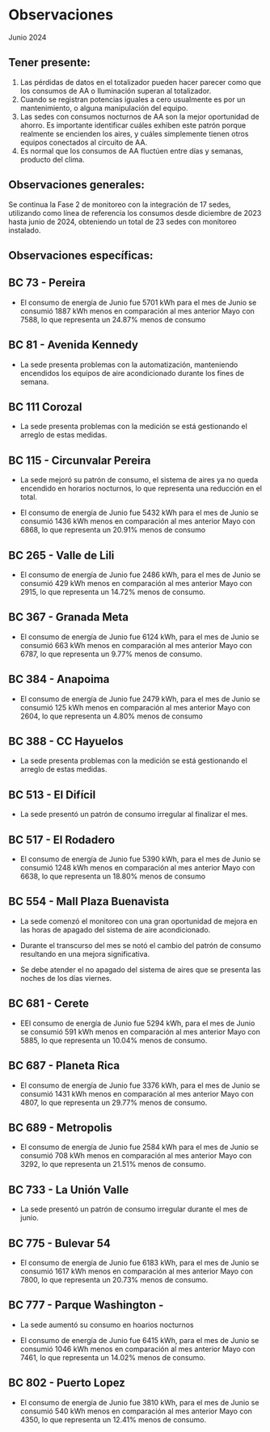 # Observaciones

<div align="right">

</div>

Junio 2024
## Tener presente:

1. Las pérdidas de datos en el totalizador pueden hacer parecer como que los consumos de AA o Iluminación superan al totalizador.
2. Cuando se registran potencias iguales a cero usualmente es por un mantenimiento, o alguna manipulación del equipo.
3. Las sedes con consumos nocturnos de AA son la mejor oportunidad de ahorro. Es importante identificar cuáles exhiben este patrón porque realmente se encienden los aires, y cuáles simplemente tienen otros equipos conectados al circuito de AA.
4. Es normal que los consumos de AA fluctúen entre días y semanas, producto del clima.


## Observaciones generales:

Se continua la Fase 2 de monitoreo con la integración de 17 sedes, utilizando como línea de referencia los consumos desde diciembre de 2023 hasta junio de 2024, obteniendo un total de 23 sedes con monitoreo instalado.

## Observaciones específicas:

## BC 73 - Pereira 

- El consumo de energía de Junio fue 5701 kWh para el mes de Junio se consumió 1887 kWh menos en comparación al mes anterior Mayo con 7588, lo que representa un 24.87% menos de consumo

## BC 81 - Avenida Kennedy 

- La sede presenta problemas con la automatización, manteniendo encendidos los equipos de aire acondicionado durante los fines de semana.

## BC 111 Corozal

- La sede presenta problemas con la medición se está gestionando el arreglo de estas medidas.

## BC 115 - Circunvalar Pereira

- La sede mejoró su patrón de consumo, el sistema de aires ya no queda encendido en horarios nocturnos, lo que representa una reducción en el total.

- El consumo de energía de Junio fue 5432 kWh para el mes de Junio se consumió 1436 kWh menos en comparación al mes anterior Mayo con 6868, lo que representa un 20.91% menos de consumo

## BC 265 - Valle de Lili

- El consumo de energía de Junio fue 2486 kWh, para el mes de Junio se consumió 429 kWh menos en comparación al mes anterior Mayo con 2915, lo que representa un 14.72% menos de consumo.

<!--## BC 332 - Zipaquira

- El consumo de energía de Abril fue 2525 kWh. Para el mes de Abril se consumió 49 kWh más en comparación al mes anterior Marzo con 2476, lo que representa un 1.98% más de consumo.-->
## BC 367 - Granada Meta

- El consumo de energía de Junio fue 6124 kWh, para el mes de Junio se consumió 663 kWh menos en comparación al mes anterior Mayo con 6787, lo que representa un 9.77% menos de consumo.
## BC 384 - Anapoima 

- El consumo de energía de Junio fue 2479 kWh, para el mes de Junio se consumió 125 kWh menos en comparación al mes anterior Mayo con 2604, lo que representa un 4.80% menos de consumo

## BC 388 - CC Hayuelos

- La sede presenta problemas con la medición se está gestionando el arreglo de estas medidas.

<!--## BC 478 - Mix Vía 40 -->
## BC 513 - El Difícil 

- La sede presentó un patrón de consumo irregular al finalizar el mes.

<!--## BC 516 - Santa Marta

- El consumo de energía de Mayo fue 11940 kWh, para el mes de Mayo se consumió 1672 kWh menos en comparación al mes anterior Abril con 13612, lo que representa un 12.28% menos de consumo._-->

## BC 517 - El Rodadero

- El consumo de energía de Junio fue 5390 kWh, para el mes de Junio se consumió 1248 kWh menos en comparación al mes anterior Mayo con 6638, lo que representa un 18.80% menos de consumo

## BC 554 - Mall Plaza Buenavista

- La sede comenzó el monitoreo con una gran oportunidad de mejora en las horas de apagado del sistema de aire acondicionado.

- Durante el transcurso del mes se notó el cambio del patrón de consumo resultando en una mejora significativa.

- Se debe atender el no apagado del sistema de aires que se presenta las noches de los días viernes.

## BC 681 - Cerete

- EEl consumo de energía de Junio fue 5294 kWh, para el mes de Junio se consumió 591 kWh menos en comparación al mes anterior Mayo con 5885, lo que representa un 10.04% menos de consumo.

## BC 687 - Planeta Rica

- El consumo de energía de Junio fue 3376 kWh, para el mes de Junio se consumió 1431 kWh menos en comparación al mes anterior Mayo con 4807, lo que representa un 29.77% menos de consumo.

## BC 689 - Metropolis

- El consumo de energía de Junio fue 2584 kWh para el mes de Junio se consumió 708 kWh menos en comparación al mes anterior Mayo con 3292, lo que representa un 21.51% menos de consumo.

## BC 733 - La Unión Valle

- La sede presentó un patrón de consumo irregular durante el mes de junio.

<!-- BC 772 - Caicedonia -->

## BC 775 - Bulevar 54

- El consumo de energía de Junio fue 6183 kWh, para el mes de Junio se consumió 1617 kWh menos en comparación al mes anterior Mayo con 7800, lo que representa un 20.73% menos de consumo.

## BC 777 - Parque Washington -

- La sede aumentó su consumo en hoarios nocturnos

- El consumo de energía de Junio fue 6415 kWh, para el mes de Junio se consumió 1046 kWh menos en comparación al mes anterior Mayo con 7461, lo que representa un 14.02% menos de consumo.

<!-- ## BC 781 - Prado Plaza

- La sede aumentó su consumo con respecto a la línea base

- El consumo de energía de Mayo fue 5398 kWh, para el mes de Mayo se consumió 318 kWh más en comparación al mes anterior Abril con 5080, lo que representa un 6.26% más de consumo. -->


## BC 802 - Puerto Lopez

- El consumo de energía de Junio fue 3810 kWh, para el mes de Junio se consumió 540 kWh menos en comparación al mes anterior Mayo con 4350, lo que representa un 12.41% menos de consumo.